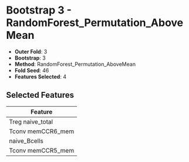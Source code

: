 # Bootstrap 3 - RandomForest_Permutation_AboveMean

- **Outer Fold**: 3
- **Bootstrap**: 3
- **Method**: RandomForest_Permutation_AboveMean
- **Fold Seed**: 46
- **Features Selected**: 4

## Selected Features

| Feature |
|---------|
| Treg naive_total |
| Tconv memCCR6_mem |
| naive_Bcells |
| Tconv memCCR5_mem |
